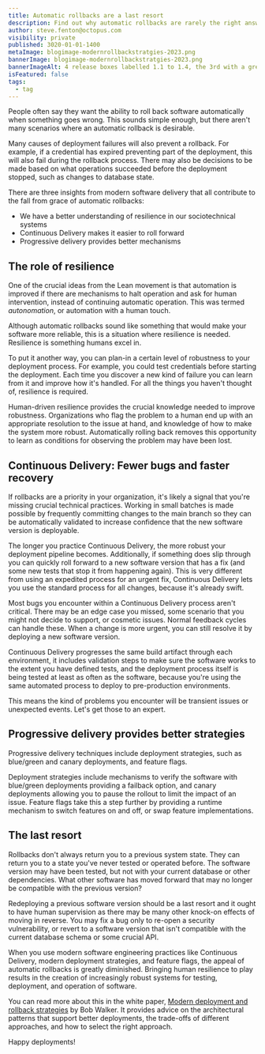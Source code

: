 ```yaml
---
title: Automatic rollbacks are a last resort
description: Find out why automatic rollbacks are rarely the right answer to deployment challenges.
author: steve.fenton@octopus.com
visibility: private
published: 3020-01-01-1400
metaImage: blogimage-modernrollbackstratgies-2023.png
bannerImage: blogimage-modernrollbackstratgies-2023.png
bannerImageAlt: 4 release boxes labelled 1.1 to 1.4, the 3rd with a green tick, 4th on fire with a red cross. A rocket travels back from 1.4 to 1.3.
isFeatured: false
tags: 
  - tag
---
```


People often say they want the ability to roll back software automatically when something goes wrong. This sounds simple enough, but there aren't many scenarios where an automatic rollback is desirable.

Many causes of deployment failures will also prevent a rollback. For example, if a credential has expired preventing part of the deployment, this will also fail during the rollback process. There may also be decisions to be made based on what operations succeeded before the deployment stopped, such as changes to database state.

There are three insights from modern software delivery that all contribute to the fall from grace of automatic rollbacks:

- We have a better understanding of resilience in our sociotechnical systems  
- Continuous Delivery makes it easier to roll forward  
- Progressive delivery provides better mechanisms

## The role of resilience

One of the crucial ideas from the Lean movement is that automation is improved if there are mechanisms to halt operation and ask for human intervention, instead of continuing automatic operation. This was termed *autonomation*, or automation with a human touch.

Although automatic rollbacks sound like something that would make your software more reliable, this is a situation where resilience is needed. Resilience is something humans excel in.

To put it another way, you can plan-in a certain level of robustness to your deployment process. For example, you could test credentials before starting the deployment. Each time you discover a new kind of failure you can learn from it and improve how it's handled. For all the things you haven't thought of, resilience is required.

Human-driven resilience provides the crucial knowledge needed to improve robustness. Organizations who flag the problem to a human end up with an appropriate resolution to the issue at hand, and knowledge of how to make the system more robust. Automatically rolling back removes this opportunity to learn as conditions for observing the problem may have been lost.

## Continuous Delivery: Fewer bugs and faster recovery

If rollbacks are a priority in your organization, it's likely a signal that you're missing crucial technical practices. Working in small batches is made possible by frequently committing changes to the main branch so they can be automatically validated to increase confidence that the new software version is deployable.

The longer you practice Continuous Delivery, the more robust your deployment pipeline becomes. Additionally, if something does slip through you can quickly roll forward to a new software version that has a fix (and some new tests that stop it from happening again). This is very different from using an expedited process for an urgent fix, Continuous Delivery lets you use the standard process for all changes, because it's already swift.

Most bugs you encounter within a Continuous Delivery process aren't critical. There may be an edge case you missed, some scenario that you might not decide to support, or cosmetic issues. Normal feedback cycles can handle these. When a change is more urgent, you can still resolve it by deploying a new software version.

Continuous Delivery progresses the same build artifact through each environment, it includes validation steps to make sure the software works to the extent you have defined tests, and the deployment process itself is being tested at least as often as the software, because you're using the same automated process to deploy to pre-production environments.

This means the kind of problems you encounter will be transient issues or unexpected events. Let's get those to an expert.

## Progressive delivery provides better strategies

Progressive delivery techniques include deployment strategies, such as blue/green and canary deployments, and feature flags.

Deployment strategies include mechanisms to verify the software with blue/green deployments providing a failback option, and canary deployments allowing you to pause the rollout to limit the impact of an issue. Feature flags take this a step further by providing a runtime mechanism to switch features on and off, or swap feature implementations.

## The last resort

Rollbacks don't always return you to a previous system state. They can return you to a state you've never tested or operated before. The software version may have been tested, but not with your current database or other dependencies. What other software has moved forward that may no longer be compatible with the previous version?

Redeploying a previous software version should be a last resort and it ought to have human supervision as there may be many other knock-on effects of moving in reverse. You may fix a bug only to re-open a security vulnerability, or revert to a software version that isn't compatible with the current database schema or some crucial API.

When you use modern software engineering practices like Continuous Delivery, modern deployment strategies, and feature flags, the appeal of automatic rollbacks is greatly diminished. Bringing human resilience to play results in the creation of increasingly robust systems for testing, deployment, and operation of software.

You can read more about this in the white paper, [Modern deployment and rollback strategies](https://octopus.com/whitepapers/modern-deployment-and-rollback-strategies) by Bob Walker. It provides advice on the architectural patterns that support better deployments, the trade-offs of different approaches, and how to select the right approach.

Happy deployments!
